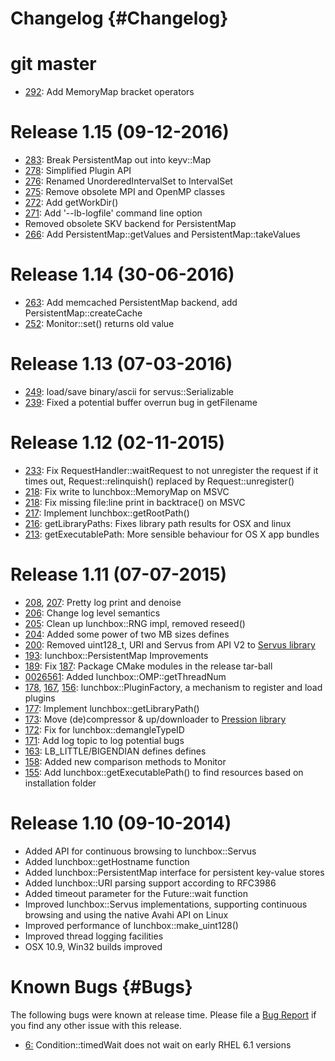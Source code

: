 # Changelog {#Changelog}

# git master

* [292](https://github.com/Eyescale/Lunchbox/pull/292):
  Add MemoryMap bracket operators

# Release 1.15 (09-12-2016)

* [283](https://github.com/Eyescale/Lunchbox/pull/283):
  Break PersistentMap out into keyv::Map
* [278](https://github.com/Eyescale/Lunchbox/pull/278):
  Simplified Plugin API
* [276](https://github.com/Eyescale/Lunchbox/pull/276):
  Renamed UnorderedIntervalSet to IntervalSet
* [275](https://github.com/Eyescale/Lunchbox/pull/275):
  Remove obsolete MPI and OpenMP classes
* [272](https://github.com/Eyescale/Lunchbox/pull/272):
  Add getWorkDir()
* [271](https://github.com/Eyescale/Lunchbox/pull/271):
  Add '--lb-logfile' command line option
* Removed obsolete SKV backend for PersistentMap
* [266](https://github.com/Eyescale/Lunchbox/pull/266):
  Add PersistentMap::getValues and PersistentMap::takeValues

# Release 1.14 (30-06-2016)

* [263](https://github.com/Eyescale/Lunchbox/pull/263):
  Add memcached PersistentMap backend, add
  PersistentMap::createCache
* [252](https://github.com/Eyescale/Lunchbox/pull/252):
  Monitor::set() returns old value

# Release 1.13 (07-03-2016)

* [249](https://github.com/Eyescale/Lunchbox/pull/249):
  load/save binary/ascii for servus::Serializable
* [239](https://github.com/Eyescale/Lunchbox/pull/239):
  Fixed a potential buffer overrun bug in getFilename

# Release 1.12 (02-11-2015)

* [233](https://github.com/Eyescale/Lunchbox/pull/233):
  Fix RequestHandler::waitRequest to not unregister the request if it
  times out, Request::relinquish() replaced by Request::unregister()
* [218](https://github.com/Eyescale/Lunchbox/pull/218):
  Fix write to lunchbox::MemoryMap on MSVC
* [218](https://github.com/Eyescale/Lunchbox/pull/218):
  Fix missing file:line print in backtrace() on MSVC
* [217](https://github.com/Eyescale/Lunchbox/pull/217):
  Implement lunchbox::getRootPath()
* [216](https://github.com/Eyescale/Lunchbox/pull/216):
  getLibraryPaths: Fixes library path results for OSX and linux
* [213](https://github.com/Eyescale/Lunchbox/pull/213):
  getExecutablePath: More sensible behaviour for OS X app bundles

# Release 1.11 (07-07-2015)

* [208](https://github.com/Eyescale/Lunchbox/pull/208),
  [207](https://github.com/Eyescale/Lunchbox/pull/207):
  Pretty log print and denoise
* [206](https://github.com/Eyescale/Lunchbox/pull/206):
  Change log level semantics
* [205](https://github.com/Eyescale/Lunchbox/pull/205):
  Clean up lunchbox::RNG impl, removed reseed()
* [204](https://github.com/Eyescale/Lunchbox/pull/204):
  Added some power of two MB sizes defines
* [200](https://github.com/Eyescale/Lunchbox/pull/200):
  Removed uint128_t, URI and Servus from API V2 to
  [Servus library](https://github.com/HBPVIS/Servus)
* [193](https://github.com/Eyescale/Lunchbox/pull/193):
  lunchbox::PersistentMap Improvements
* [189](https://github.com/Eyescale/Lunchbox/pull/189):
  Fix [187](https://github.com/Eyescale/Lunchbox/pull/187):
  Package CMake modules in the release tar-ball
* [0026561](https://github.com/Eyescale/Lunchbox/commit/0026561):
  Added lunchbox::OMP::getThreadNum
* [178](https://github.com/Eyescale/Lunchbox/pull/178),
  [167](https://github.com/Eyescale/Lunchbox/pull/167),
  [156](https://github.com/Eyescale/Lunchbox/pull/156):
  lunchbox::PluginFactory, a mechanism to register and load plugins
* [177](https://github.com/Eyescale/Lunchbox/pull/177):
  Implement lunchbox::getLibraryPath()
* [173](https://github.com/Eyescale/Lunchbox/pull/173):
  Move (de)compressor & up/downloader to
  [Pression library](https://github.com/Eyescale/Pression)
* [172](https://github.com/Eyescale/Lunchbox/pull/172):
  Fix for lunchbox::demangleTypeID
* [171](https://github.com/Eyescale/Lunchbox/pull/171):
  Add log topic to log potential bugs
* [163](https://github.com/Eyescale/Lunchbox/pull/163):
  LB_LITTLE/BIGENDIAN defines defines
* [158](https://github.com/Eyescale/Lunchbox/pull/158):
  Added new comparison methods to Monitor
* [155](https://github.com/Eyescale/Lunchbox/pull/155):
  Add lunchbox::getExecutablePath() to find resources based on installation
  folder

# Release 1.10 (09-10-2014)

* Added API for continuous browsing to lunchbox::Servus
* Added lunchbox::getHostname function
* Added lunchbox::PersistentMap interface for persistent key-value stores
* Added lunchbox::URI parsing support according to RFC3986
* Added timeout parameter for the Future::wait function
* Improved lunchbox::Servus implementations, supporting continuous browsing and
  using the native Avahi API on Linux
* Improved performance of lunchbox::make_uint128()
* Improved thread logging facilities
* OSX 10.9, Win32 builds improved

# Known Bugs {#Bugs}

The following bugs were known at release time. Please file a
[Bug Report](https://github.com/Eyescale/Lunchbox/issues) if you find
any other issue with this release.

* [6:](https://github.com/Eyescale/Lunchbox/issues/6)
Condition::timedWait does not wait on early RHEL 6.1 versions
